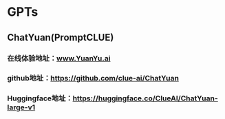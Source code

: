 # GPTs  
## ChatYuan(PromptCLUE)  
### 在线体验地址：www.YuanYu.ai  
### github地址：https://github.com/clue-ai/ChatYuan  
### Huggingface地址：https://huggingface.co/ClueAI/ChatYuan-large-v1











